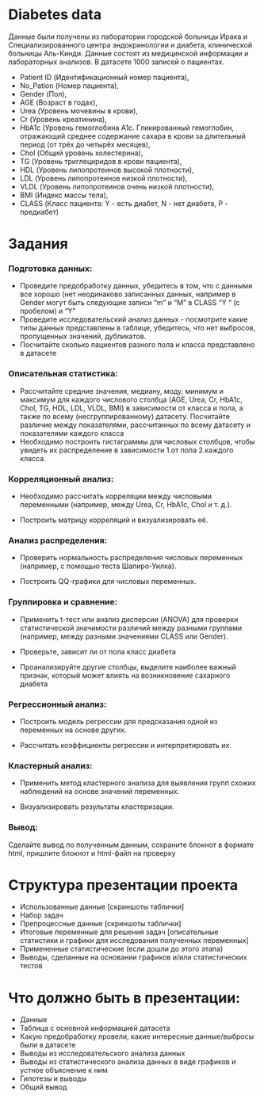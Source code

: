 # Diabetes data
Данные  были получены из лаборатории городской больницы Ирака и Специализированного центра эндокринологии и диабета, клинической больницы Аль-Кинди. Данные состоят из медицинской информации и лабораторных анализов. В датасете 1000 записей о пациентах.

- Patient ID (Идентификационный номер пациента), 
- No_Pation (Номер пациента), 
- Gender (Пол), 
- AGE (Возраст в годах),
- Urea (Уровень мочевины в крови), 
- Cr (Уровень креатинина), 
- HbA1c (Уровень гемоглобина A1c. Гликированный гемоглобин, отражающий среднее содержание сахара в крови за длительный период (от трёх до четырёх месяцев),
- Chol (Общий уровень холестерина), 
- TG (Уровень триглециридов в крови пациента), 
- HDL (Уровень липопротеинов высокой плотности), 
- LDL (Уровень липопротеинов низкой плотности), 
- VLDL (Уровень липопротеинов очень низкой плотности), 
- BMI (Индекс массы тела), 
- CLASS (Класс пациента: Y - есть диабет, N - нет диабета, P - предиабет)

# Задания

### Подготовка данных:

- Проведите предобработку данных, убедитесь в том, что  с данными все хорошо (нет неодинаково записанных данных, например в Gender могут быть следующие записи “m” и “M” в CLASS “Y “ (с пробелом) и “Y”
- Проведите исследовательский анализ данных - посмотрите какие типы данных представлены в таблице, убедитесь, что нет выбросов, пропущенных значений, дубликатов.
- Посчитайте сколько пациентов разного пола и класса представлено в датасете

### Описательная статистика:

- Рассчитайте средние значения, медиану, моду, минимум и максимум для каждого числового столбца (AGE, Urea, Cr, HbA1c, Chol, TG, HDL, LDL, VLDL, BMI) в зависимости от класса и пола, а также по всему (несгруппированному) датасету. 
Посчитайте различие между показателями, рассчитанных по всему датасету и показателями каждого класса
- Необходимо построить гистаграммы для числовых столбцов, чтобы увидеть их распределение в зависимости 
1.от пола 
2.каждого класса.

### Корреляционный анализ:

- Необходимо рассчитать корреляции между числовыми переменными (например, между Urea, Cr, HbA1c, Chol и т. д.).

- Построить матрицу корреляций и визуализировать её.

### Анализ распределения:

- Проверить нормальность распределения числовых переменных (например, с помощью теста Шапиро-Уилка).

- Построить QQ-графики для числовых переменных.

### Группировка и сравнение:

- Применить t-тест или анализ дисперсии (ANOVA) для проверки статистической значимости различий между разными группами  (например, между разными значениями CLASS или Gender).

- Проверьте, зависит ли от пола класс диабета
- Проанализируйте другие столбцы, выделите наиболее важный признак, который может влиять на возникновение сахарного диабета

### Регрессионный анализ:

- Построить модель регрессии для предсказания одной из переменных на основе других.

- Рассчитать коэффициенты регрессии и интерпретировать их.

### Кластерный анализ:

- Применить метод кластерного анализа для выявления групп схожих наблюдений на основе значений переменных.

- Визуализировать результаты кластеризации.

### Вывод:

Сделайте вывод по полученным данным, сохраните блокнот в формате html, пришлите блокнот и html-файл на проверку



# Структура презентации проекта

- Использованные данные [скриншоты таблички]
- Набор задач
- Препроцессные данные [скриншоты таблички]
- Итоговые переменные для решения задач 
[описательные статистики и графики для исследования полученных переменных]
- Примененные статистические (если дошли до этого этапа)
- Выводы, сделанные на основании графиков и/или статистических тестов

# Что должно быть в презентации:

- Данные
- Таблица с основной информацией датасета
- Какую предобработку провели, какие интересные данные/выбросы были в датасете
- Выводы из исследовательского анализа данных
- Выводы из статистического анализа данных в виде графиков и устное объяснение к ним
- Гипотезы и выводы
- Общий вывод
